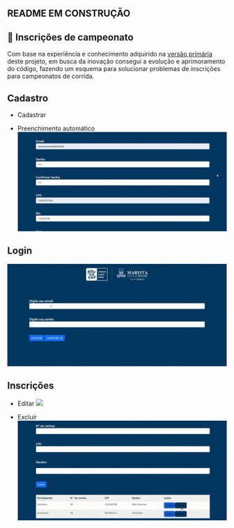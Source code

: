 
## README EM CONSTRUÇÃO     

## 🥇 Inscrições de campeonato 
Com base na experiência e conhecimento adquirido na [versão primária](https://witoriabeatriz.github.io/Cadastro-versao-primaria/) deste projeto, em busca da inovação consegui a evolução e aprimoramento do código, fazendo um esquema para solucionar problemas de inscrições para campeonatos de corrida.


## Cadastro
* Cadastrar   
    


* Preenchimento automático <img src="imgs/cep.gif">  

## Login  
<img src="imgs/login.gif">



## Inscrições
* Editar <img src="imgs/editando.gif">  

* Excluir<img src="imgs/excluindo.gif">  


